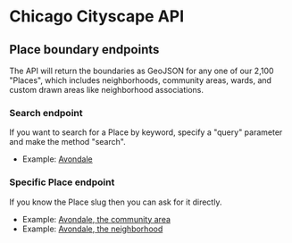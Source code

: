 # Chicago Cityscape API

## Place boundary endpoints
The API will return the boundaries as GeoJSON for any one of our 2,100 "Places", which includes neighborhoods, community areas, wards, and custom drawn areas like neighborhood associations. 

### Search endpoint
If you want to search for a Place by keyword, specify a "query" parameter and make the method "search". 

* Example: [Avondale](http://www.chicagocityscape.com/php/api.places.php?query=avondale&method=search)

### Specific Place endpoint
If you know the Place slug then you can ask for it directly. 

* Example: [Avondale, the community area](http://www.chicagocityscape.com/php/api.map.php?method=boundary&place=communityarea-avondale)
* Example: [Avondale, the neighborhood](http://www.chicagocityscape.com/php/api.map.php?method=boundary&place=neighborhood-avondale)


